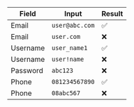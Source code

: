 | Field    | Input          | Result |
| -------- | -------------- | ------ |
| Email    | `user@abc.com` | ✅      |
| Email    | `user.com`     | ❌      |
| Username | `user_name1`   | ✅      |
| Username | `user!name`    | ❌      |
| Password | `abc123`       | ❌      |
| Phone    | `081234567890` | ✅      |
| Phone    | `08abc567`     | ❌      |
